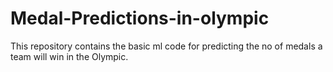# Medal-Predictions-in-olympic
This repository contains the basic ml code for predicting the no of medals a team will win in the Olympic. 
